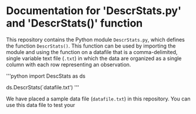 # Documentation for 'DescrStats.py' and 'DescrStats()' function

This repository contains the Python module `DescrStats.py`, which defines the
     function `DescrStats()`. This function can be used by importing the module
     and using the function on a datafile that is a comma-delimited, single
     variable text file (`.txt`) in which the data are organized as a single
     column with each row representing an observation.
     
'''python
import DescStats as ds

ds.DescrStats(`datafile.txt')
'''

We have placed a sample data file (`datafile.txt`) in this repository. You can use
    this data file to test your
